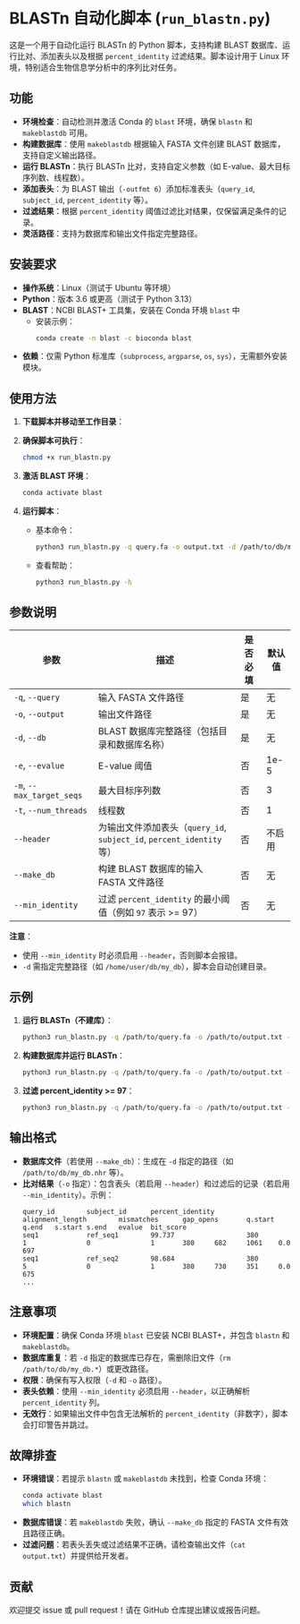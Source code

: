 # BLASTn 自动化脚本 (`run_blastn.py`)

这是一个用于自动化运行 BLASTn 的 Python 脚本，支持构建 BLAST 数据库、运行比对、添加表头以及根据 `percent_identity` 过滤结果。脚本设计用于 Linux 环境，特别适合生物信息学分析中的序列比对任务。

## 功能
- **环境检查**：自动检测并激活 Conda 的 `blast` 环境，确保 `blastn` 和 `makeblastdb` 可用。
- **构建数据库**：使用 `makeblastdb` 根据输入 FASTA 文件创建 BLAST 数据库，支持自定义输出路径。
- **运行 BLASTn**：执行 BLASTn 比对，支持自定义参数（如 E-value、最大目标序列数、线程数）。
- **添加表头**：为 BLAST 输出（`-outfmt 6`）添加标准表头（`query_id`, `subject_id`, `percent_identity` 等）。
- **过滤结果**：根据 `percent_identity` 阈值过滤比对结果，仅保留满足条件的记录。
- **灵活路径**：支持为数据库和输出文件指定完整路径。

## 安装要求
- **操作系统**：Linux（测试于 Ubuntu 等环境）
- **Python**：版本 3.6 或更高（测试于 Python 3.13）
- **BLAST**：NCBI BLAST+ 工具集，安装在 Conda 环境 `blast` 中
  - 安装示例：
    ```bash
    conda create -n blast -c bioconda blast
    ```
- **依赖**：仅需 Python 标准库（`subprocess`, `argparse`, `os`, `sys`），无需额外安装模块。

## 使用方法
1. **下载脚本并移动至工作目录**：

2. **确保脚本可执行**：
   ```bash
   chmod +x run_blastn.py
   ```

3. **激活 BLAST 环境**：
   ```bash
   conda activate blast
   ```

4. **运行脚本**：
   - 基本命令：
     ```bash
     python3 run_blastn.py -q query.fa -o output.txt -d /path/to/db/my_db -e 1e-5 -m 3 -t 1
     ```
   - 查看帮助：
     ```bash
     python3 run_blastn.py -h
     ```

## 参数说明
| 参数 | 描述 | 是否必填 | 默认值 |
|------|------|----------|--------|
| `-q`, `--query` | 输入 FASTA 文件路径 | 是 | 无 |
| `-o`, `--output` | 输出文件路径 | 是 | 无 |
| `-d`, `--db` | BLAST 数据库完整路径（包括目录和数据库名称） | 是 | 无 |
| `-e`, `--evalue` | E-value 阈值 | 否 | 1e-5 |
| `-m`, `--max_target_seqs` | 最大目标序列数 | 否 | 3 |
| `-t`, `--num_threads` | 线程数 | 否 | 1 |
| `--header` | 为输出文件添加表头（`query_id`, `subject_id`, `percent_identity` 等） | 否 | 不启用 |
| `--make_db` | 构建 BLAST 数据库的输入 FASTA 文件路径 | 否 | 无 |
| `--min_identity` | 过滤 `percent_identity` 的最小阈值（例如 `97` 表示 >= 97） | 否 | 无 |

**注意**：
- 使用 `--min_identity` 时必须启用 `--header`，否则脚本会报错。
- `-d` 需指定完整路径（如 `/home/user/db/my_db`），脚本会自动创建目录。

## 示例
1. **运行 BLASTn（不建库）**：
   ```bash
   python3 run_blastn.py -q /path/to/query.fa -o /path/to/output.txt -d /path/to/db/my_db -e 1e-5 -m 10 -t 4 --header
   ```

2. **构建数据库并运行 BLASTn**：
   ```bash
   python3 run_blastn.py -q /path/to/query.fa -o /path/to/output.txt -d /path/to/db/my_db -e 1e-5 -m 10 -t 4 --header --make_db /path/to/reference.fa
   ```

3. **过滤 percent_identity >= 97**：
   ```bash
   python3 run_blastn.py -q /path/to/query.fa -o /path/to/output.txt -d /path/to/db/my_db -e 1e-5 -m 10 -t 4 --header --min_identity 97
   ```

## 输出格式
- **数据库文件**（若使用 `--make_db`）：生成在 `-d` 指定的路径（如 `/path/to/db/my_db.nhr` 等）。
- **比对结果**（`-o` 指定）：包含表头（若启用 `--header`）和过滤后的记录（若启用 `--min_identity`）。示例：
  ```
  query_id        subject_id      percent_identity        alignment_length        mismatches      gap_opens       q.start q.end   s.start s.end   evalue  bit_score
  seq1            ref_seq1        99.737                  380                     1               0               1       380     682     1061    0.0     697
  seq1            ref_seq2        98.684                  380                     5               0               1       380     730     351     0.0     675
  ...
  ```

## 注意事项
- **环境配置**：确保 Conda 环境 `blast` 已安装 NCBI BLAST+，并包含 `blastn` 和 `makeblastdb`。
- **数据库重复**：若 `-d` 指定的数据库已存在，需删除旧文件（`rm /path/to/db/my_db.*`）或更改路径。
- **权限**：确保有写入权限（`-d` 和 `-o` 路径）。
- **表头依赖**：使用 `--min_identity` 必须启用 `--header`，以正确解析 `percent_identity` 列。
- **无效行**：如果输出文件中包含无法解析的 `percent_identity`（非数字），脚本会打印警告并跳过。

## 故障排查
- **环境错误**：若提示 `blastn` 或 `makeblastdb` 未找到，检查 Conda 环境：
  ```bash
  conda activate blast
  which blastn
  ```
- **数据库错误**：若 `makeblastdb` 失败，确认 `--make_db` 指定的 FASTA 文件有效且路径正确。
- **过滤问题**：若表头丢失或过滤结果不正确，请检查输出文件（`cat output.txt`）并提供给开发者。

## 贡献
欢迎提交 issue 或 pull request！请在 GitHub 仓库提出建议或报告问题。
